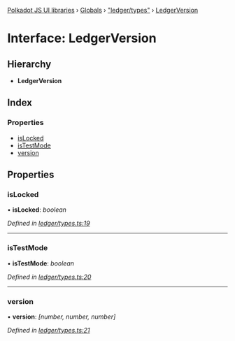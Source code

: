 [Polkadot JS UI libraries](../README.md) › [Globals](../globals.md) › ["ledger/types"](../modules/_ledger_types_.md) › [LedgerVersion](_ledger_types_.ledgerversion.md)

# Interface: LedgerVersion

## Hierarchy

* **LedgerVersion**

## Index

### Properties

* [isLocked](_ledger_types_.ledgerversion.md#islocked)
* [isTestMode](_ledger_types_.ledgerversion.md#istestmode)
* [version](_ledger_types_.ledgerversion.md#version)

## Properties

###  isLocked

• **isLocked**: *boolean*

*Defined in [ledger/types.ts:19](https://github.com/polkadot-js/ui/blob/eac21d21/packages/ui-keyring/src/ledger/types.ts#L19)*

___

###  isTestMode

• **isTestMode**: *boolean*

*Defined in [ledger/types.ts:20](https://github.com/polkadot-js/ui/blob/eac21d21/packages/ui-keyring/src/ledger/types.ts#L20)*

___

###  version

• **version**: *[number, number, number]*

*Defined in [ledger/types.ts:21](https://github.com/polkadot-js/ui/blob/eac21d21/packages/ui-keyring/src/ledger/types.ts#L21)*
